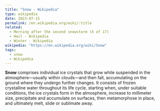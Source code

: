 ```yaml
---
title: "Snow - Wikipedia"
type: wikipedia
date: 2023-07-15
permalink: /en.wikipedia.org/wiki/:title
related:
  - Morning after the second snowstorm (4 of 17)
  - Hail - Wikipedia
  - Winter - Wikipedia
wikipedia: "https://en.wikipedia.org/wiki/Snow"
tags:
  - snow
  - Wikipedia
---
```

**Snow** comprises individual ice crystals that grow while suspended in the atmosphere—usually within clouds—and then fall, accumulating on the ground where they undergo further changes. It consists of frozen crystalline water throughout its life cycle, starting when, under suitable conditions, the ice crystals form in the atmosphere, increase to millimeter size, precipitate and accumulate on surfaces, then metamorphose in place, and ultimately melt, slide or sublimate away.